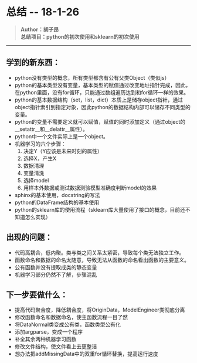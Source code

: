 # 总结 -- 18-1-26

> **Author：胡子昂** </br>
> **总结项目：python的初次使用和sklearn的初次使用**
---

## 学到的新东西：

- python没有类型的概念，所有类型都含有公有父类Object（类似js）
- python的基本类型没有变量，基本类型的赋值通过改变地址指针完成，因此，在python里面，没有for循环，只能通过数组遍历达到和for循环一样的效果。
- python的基本数据结构（set，list，dict）本质上是储存object指针，通过object指针索引到指定对象，因此python的数据结构内部可以储存不同类型的变量。
- python的变量不需要定义就可以赋值，赋值的同时添加定义（通过object的__setattr__和__delattr__属性）。
- python中一个文件实际上是一个object。
- 机器学习的六个步骤：
    1. 决定Y（Y应该是未来时刻的属性）
    2. 选择X，产生X
    3. 数据清理
    4. 变量清洗
    5. 选择model
    6. 用样本外数据或测试数据测验模型准确度判断model的效果
- sphinx的基本使用，docstring的写法
- python的DataFrame结构的基本使用
- python的sklearn库的使用流程（sklearn库大量使用了接口的概念，目前还不知道怎么实现）

## 出现的问题：

- 代码高耦合，低内聚。类与类之间关系太紧密，导致每个类无法独立工作。
- 函数命名和数据的命名太随意，导致无法从函数的命名看出函数的主要意义。
- 公有函数并没有提取成类的静态变量
- 机器学习部分仍然不了解，步骤混乱

## 下一步要做什么：

- 提高代码聚合度，降低耦合度，将OriginData，ModelEngineer类彻底分离
- 修改函数命名和数据命名，使主函数流程一目了然
- 将DataNormal类变成公有类，函数类型公有化
- 添加argparse，变成一个程序
- 补全其余两种机器学习函数
- 修改文件结构，使文件看上去更整洁
- 想办法把addMissingData中的双重for循环替换，提高运行速度
